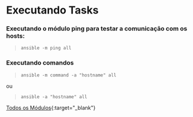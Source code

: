 # Executando Tasks

### Executando o módulo ping para testar a comunicação com os hosts: 
>`ansible -m ping all`

### Executando comandos
>`ansible -m command -a "hostname" all`

ou  

>`ansible -a "hostname" all`


[Todos os Módulos](https://docs.ansible.com/ansible/latest/modules/list_of_all_modules.html){:target="_blank"}
